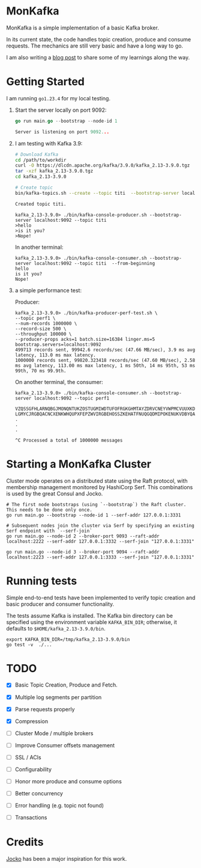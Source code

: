 # MonKafka 
MonKafka is a simple implementation of a basic Kafka broker.

In its current state, the code handles topic creation, produce and consume requests. The mechanics are still very basic and have a long way to go.

I am also writing a [blog post](https://cefboud.github.io/posts/monkafka) to share some of my learnings along the way.

# Getting Started
I am running `go1.23.4` for my local testing.

1. Start the server locally on port 9092:

    ```go
    go run main.go --bootstrap --node-id 1

    Server is listening on port 9092...
    ```
2. I am testing with Kafka 3.9:

    
    ```bash
    # Download Kafka
    cd /path/to/workdir
    curl -O https://dlcdn.apache.org/kafka/3.9.0/kafka_2.13-3.9.0.tgz 
    tar -xzf kafka_2.13-3.9.0.tgz
    cd kafka_2.13-3.9.0

    # Create topic
    bin/kafka-topics.sh --create --topic titi  --bootstrap-server localhost:9092    

    Created topic titi.
    ```

    ```
    kafka_2.13-3.9.0> ./bin/kafka-console-producer.sh --bootstrap-server localhost:9092 --topic titi
    >hello
    >is it you?
    >Nope!
    ```
    In another terminal:
    ```
    kafka_2.13-3.9.0> ./bin/kafka-console-consumer.sh --bootstrap-server localhost:9092 --topic titi  --from-beginning 
    hello
    is it you?
    Nope!
    ```

3. a simple performance test:

    Producer:

    ```
    kafka_2.13-3.9.0> ./bin/kafka-producer-perf-test.sh \
    --topic perf1 \
    --num-records 1000000 \
    --record-size 500 \
    --throughput 100000 \
    --producer-props acks=1 batch.size=16384 linger.ms=5 bootstrap.servers=localhost:9092
    499713 records sent, 99942.6 records/sec (47.66 MB/sec), 3.9 ms avg latency, 113.0 ms max latency.
    1000000 records sent, 99820.323418 records/sec (47.60 MB/sec), 2.58 ms avg latency, 113.00 ms max latency, 1 ms 50th, 14 ms 95th, 53 ms 99th, 70 ms 99.9th.
    ```
    On another terminal, the consumer:
    ```
    kafka_2.13-3.9.0> ./bin/kafka-console-consumer.sh --bootstrap-server localhost:9092 --topic perf1

    VZQSSGFHLARNQBGJMONQNTUKZOSTUGMIWDTUFOFRGKGHMTAYZDRVCNEYVWPMCVUUXKDOZDZEICLPMDBKWJYHISCPFKLSHDYMYIZHKAHUJUE
    LGMYCJRGBQACNCXENKWHQUPXFEPZWVIRGBEHOSSZKEHATFNUQGQDMIPOKENUKVDBYQAVRTCOEFTTYTFZMMBHCUHYQKLDFEBVCALNZVMBMFUTYFWHPAEIYVLYDJCQRHCOMOOVMYMDRVSASUNUSDQKPBZLUMOJQFVOHTKDJXALHHZEVZZGYWEDDTYDKONOQUNYYNQV
    .
    .
    .

    ^C Processed a total of 1000000 messages

    ```

# Starting a MonKafka Cluster
Cluster mode operates on a distributed state using the Raft protocol, with membership management monitored by HashiCorp Serf. This combinations is used by the great Consul and Jocko.


```shell
# The first node bootstraps (using `--bootstrap`) the Raft cluster. This needs to be done only once.
go run main.go --bootstrap --node-id 1 --serf-addr 127.0.0.1:3331

# Subsequent nodes join the cluster via Serf by specifying an existing Serf endpoint with `--serf-join`
go run main.go --node-id 2 --broker-port 9093 --raft-addr localhost:2222 --serf-addr 127.0.0.1:3332 --serf-join "127.0.0.1:3331"

go run main.go --node-id 3 --broker-port 9094 --raft-addr localhost:2223 --serf-addr 127.0.0.1:3333 --serf-join "127.0.0.1:3331"
```

# Running tests
Simple end-to-end tests have been implemented to verify topic creation and basic producer and consumer functionality.

The tests assume Kafka is installed. The Kafka bin directory can be specified using the environment variable `KAFKA_BIN_DIR`; otherwise, it defaults to `$HOME/kafka_2.13-3.9.0/bin`.

```
export KAFKA_BIN_DIR=/tmp/kafka_2.13-3.9.0/bin
go test -v  ./...
```

# TODO
- [X] Basic Topic Creation, Produce and Fetch.
- [X] Multiple log segments per partition
- [X] Parse requests properly
- [X] Compression
- [ ] Cluster Mode / multiple brokers
- [ ] Improve Consumer offsets management
- [ ] SSL / ACls 
- [ ] Configurability 
- [ ] Honor more produce and consume options
- [ ] Better concurrency
- [ ] Error handling (e.g. topic not found)
- [ ] Transactions


# Credits
[Jocko](https://github.com/travisjeffery/jocko) has been a major inspiration for this work.